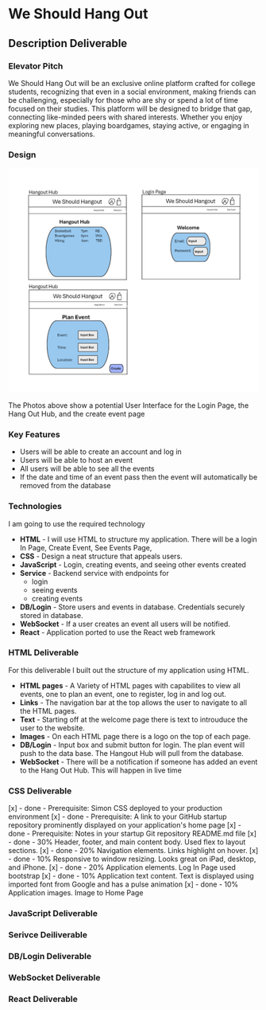 # We Should Hang Out


## Description Deliverable


### Elevator Pitch
We Should Hang Out will be an exclusive online platform crafted for college students, recognizing that even in a social environment, making friends can be challenging, especially for those who are shy or spend a lot of time focused on their studies. This platform will be designed to bridge that gap, connecting like-minded peers with shared interests. Whether you enjoy exploring new places, playing boardgames, staying active, or engaging in meaningful conversations.

### Design
![Homepage Design of We Should Hangout](sketches.png)

The Photos above show a potential User Interface for the Login Page, the Hang Out Hub, and the create event page


### Key Features
+ Users will be able to create an account and log in
+ Users will be able to host an event
+ All users will be able to see all the events
+ If the date and time of an event pass then the event will automatically be removed from the database

### Technologies
I am going to use the required technology
+ **HTML** - I will use HTML to structure my application. There will be a login In Page, Create Event, See Events Page,
+ **CSS** - Design a neat structure that appeals users. 
+ **JavaScript** - Login, creating events, and seeing other events created
+ **Service** - Backend service with endpoints for 
    + login
    + seeing events
    + creating events 
+ **DB/Login** - Store users and events in database. Credentials securely stored in database.
+ **WebSocket** - If a user creates an event all users will be notified. 
+ **React** - Application ported to use the React web framework

### HTML Deliverable
For this deliverable I built out the structure of my application using HTML.

- **HTML pages** - A Variety of HTML pages with capabilites to view all events, one to plan an event, one to register, log in and log out. 
- **Links** - The navigation bar at the top allows the user to navigate to all the HTML pages.
- **Text** - Starting off at the welcome page there is text to introuduce the user to the website.
- **Images** - On each HTML page there is a logo on the top of each page.
- **DB/Login** - Input box and submit button for login. The plan event will push to the data base. The Hangout Hub will pull from the database.
- **WebSocket** - There will be a notification if someone has added an event to the Hang Out Hub. This will happen in live time

### CSS Deliverable

[x] - done - Prerequisite: Simon CSS deployed to your production environment
[x] - done - Prerequisite: A link to your GitHub startup repository prominently displayed on your application's home page
[x] - done - Prerequisite: Notes in your startup Git repository README.md file
[x] - done - 30% Header, footer, and main content body. Used flex to layout sections.
[x] - done - 20% Navigation elements. Links highlight on hover.
[x] - done - 10% Responsive to window resizing. Looks great on iPad, desktop, and iPhone.
[x] - done - 20% Application elements. Log In Page used bootstrap
[x] - done - 10% Application text content. Text is displayed using imported font from Google and has a pulse animation
[x] - done - 10% Application images. Image to Home Page

### JavaScript Deliverable
### Serivce Deiliverable
### DB/Login Deliverable
### WebSocket Deliverable
### React Deliverable
